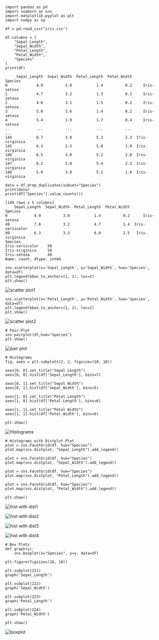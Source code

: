 ```
import pandas as pd
import seaborn as sns
import matplotlib.pyplot as plt
import numpy as np
```

```
df = pd.read_csv("iris.csv")

df.columns = [
    "Sepal_Length",
    "Sepal_Width",
    "Petal_Length",
    "Petal_Width",
    "Species"
]
print(df)
```

```
     Sepal_Length  Sepal_Width  Petal_Length  Petal_Width         Species                                                                                            
0             4.9          3.0           1.4          0.2     Iris-setosa                                                                                            
1             4.7          3.2           1.3          0.2     Iris-setosa                                                                                            
2             4.6          3.1           1.5          0.2     Iris-setosa                                                                                            
3             5.0          3.6           1.4          0.2     Iris-setosa                                                                                            
4             5.4          3.9           1.7          0.4     Iris-setosa                                                                                            
..            ...          ...           ...          ...             ...                                                                                            
144           6.7          3.0           5.2          2.3  Iris-virginica                                                                                            
145           6.3          2.5           5.0          1.9  Iris-virginica                                                                                            
146           6.5          3.0           5.2          2.0  Iris-virginica                                                                                            
147           6.2          3.4           5.4          2.3  Iris-virginica                                                                                            
148           5.9          3.0           5.1          1.8  Iris-virginica
```

```
data = df.drop_duplicates(subset="Species")
print(data)
print(df["Species"].value_counts())
```

```
[149 rows x 5 columns]                                                                                                                                               
    Sepal_Length  Sepal_Width  Petal_Length  Petal_Width          Species                                                                                            
0            4.9          3.0           1.4          0.2      Iris-setosa                                                                                            
49           7.0          3.2           4.7          1.4  Iris-versicolor                                                                                            
99           6.3          3.3           6.0          2.5   Iris-virginica                                                                                            
Species                                                                                                                                                              
Iris-versicolor    50                                                                                                                                                
Iris-virginica     50                                                                                                                                                
Iris-setosa        49                                                                                                                                                
Name: count, dtype: int64   
```

```
sns.scatterplot(x='Sepal_Length', y='Sepal_Width', hue='Species', data=df)
plt.legend(bbox_to_anchor=(1, 1), loc=2)
plt.show()
```
![scatter plot1](https://github.com/Hemalatha0304/Iris_Dataset/blob/main/Outputs/1.SepalLength_SepalWidth_scatterplot.jpeg)

```
sns.scatterplot(x='Petal_Length', y='Petal_Width', hue='Species', data=df)
plt.legend(bbox_to_anchor=(1, 1), loc=2)
plt.show()
```
![scatter plot2](https://github.com/Hemalatha0304/Iris_Dataset/blob/main/Outputs/2.PetalLength_PetalWidth_scatterplot.jpeg)

```
# Pair-Plot
sns.pairplot(df,hue="Species")
plt.show()
```
![pair plot](https://github.com/Hemalatha0304/Iris_Dataset/blob/main/Outputs/3.PairPlot_Species.jpeg)

```
# Histograms
fig, axes = plt.subplots(2, 2, figsize=(10, 10))

axes[0, 0].set_title("Sepal Length")
axes[0, 0].hist(df['Sepal_Length'], bins=7)

axes[0, 1].set_title("Sepal Width")
axes[0, 1].hist(df['Sepal_Width'], bins=5)

axes[1, 0].set_title("Petal Length")
axes[1, 0].hist(df['Petal_Length'], bins=6)

axes[1, 1].set_title("Petal Width")
axes[1, 1].hist(df['Petal_Width'], bins=6)

plt.show()
```
![Histograms](https://github.com/Hemalatha0304/Iris_Dataset/blob/main/Outputs/4.Histogram.jpeg)

```
# Histograms with Distplot Plot
plot = sns.FacetGrid(df, hue="Species")
plot.map(sns.distplot, "Sepal_Length").add_legend()

plot = sns.FacetGrid(df, hue="Species")
plot.map(sns.distplot, "Sepal_Width").add_legend()

plot = sns.FacetGrid(df, hue="Species")
plot.map(sns.distplot, "Petal_Length").add_legend()

plot = sns.FacetGrid(df, hue="Species")
plot.map(sns.distplot, "Petal_Width").add_legend()

plt.show()
```
![hist with dist1](https://github.com/Hemalatha0304/Iris_Dataset/blob/main/Outputs/5.Histogram_with_distplot1.jpeg)

![hist with dist2](https://github.com/Hemalatha0304/Iris_Dataset/blob/main/Outputs/6.Histogram_with_distplot2.jpeg)

![hist with dist3](https://github.com/Hemalatha0304/Iris_Dataset/blob/main/Outputs/7.Histogram_with_distplot3.jpeg)

![hist with dist4](https://github.com/Hemalatha0304/Iris_Dataset/blob/main/Outputs/8.Histogram_with_distplot4.jpeg)

```
# Box Plots
def graph(y):
    sns.boxplot(x="Species", y=y, data=df)

plt.figure(figsize=(10, 10))

plt.subplot(221)
graph('Sepal_Length')

plt.subplot(222)
graph('Sepal_Width')

plt.subplot(223)
graph('Petal_Length')

plt.subplot(224)
graph('Petal_Width')

plt.show()
```
![boxplot](https://github.com/Hemalatha0304/Iris_Dataset/blob/main/Outputs/9.BoxPlot.jpeg)